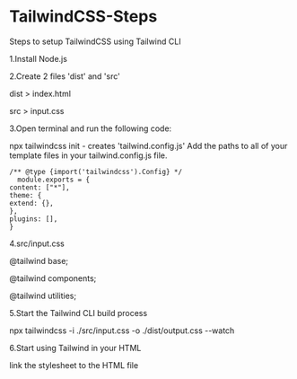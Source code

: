 # TailwindCSS-Steps
Steps to setup TailwindCSS using Tailwind CLI

1.Install Node.js


2.Create 2 files 'dist' and 'src'

  dist > index.html
  
  src > input.css
  
  
3.Open terminal and run the following code:

  npx tailwindcss init - creates 'tailwind.config.js'
  Add the paths to all of your template files in your tailwind.config.js file.
    
    /** @type {import('tailwindcss').Config} */
      module.exports = {
    content: ["*"],
    theme: {
    extend: {},
    },
    plugins: [],
    }
  
4.src/input.css

  @tailwind base;

  @tailwind components;
  
  @tailwind utilities;
  

5.Start the Tailwind CLI build process

  npx tailwindcss -i ./src/input.css -o ./dist/output.css --watch


6.Start using Tailwind in your HTML

  link the stylesheet to the HTML file

  

